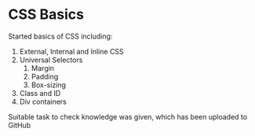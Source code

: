 # CSS Basics

Started basics of CSS including:

1. External, Internal and Inline CSS
2. Universal Selectors
    1. Margin
    2. Padding
    3. Box-sizing
3. Class and ID
4. Div containers

Suitable task to check knowledge was given, which has been uploaded to GitHub